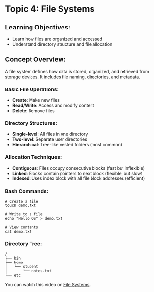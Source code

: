 # Topic 4: File Systems

## Learning Objectives:
* Learn how files are organized and accessed
* Understand directory structure and file allocation


## Concept Overview:
A file system defines how data is stored, organized, and retrieved from storage devices. It includes file naming, directories, and metadata.

### Basic File Operations:
* **Create**: Make new files
* **Read/Write**: Access and modify content
* **Delete**: Remove files


### Directory Structures:
* **Single-level**: All files in one directory
* **Two-level**: Separate user directories
* **Hierarchical**: Tree-like nested folders (most common)


### Allocation Techniques:
* **Contiguous**: Files occupy consecutive blocks (fast but inflexible)
* **Linked**: Blocks contain pointers to next block (flexible, but slow)
* **Indexed**: Uses index block with all file block addresses (efficient)


### Bash Commands:
```
# Create a file
touch demo.txt

# Write to a file
echo "Hello OS" > demo.txt

# View contents
cat demo.txt
```

### Directory Tree:
```
/
├── bin
├── home
│   └── student
│       └── notes.txt
└── etc
```

You can watch this video on [File Systems](https://youtu.be/0LtuQhNFFe0?si=P05lVW1S4Q71NE3B).